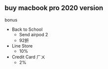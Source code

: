 
## buy macbook pro 2020 version

bonus
* Back to School 
   * Send airpod 2 
   * 92折 
* Line Store
    * 10%
* Credit Card ㄏㄨ
    * 2%
<!--stackedit_data:
eyJoaXN0b3J5IjpbLTIxMzUzNjk2MzJdfQ==
-->